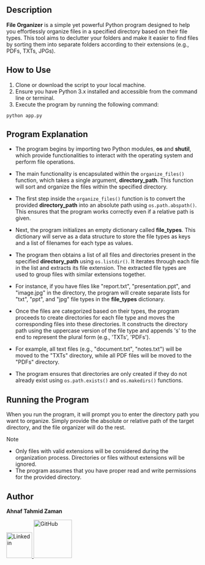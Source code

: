 ## Description

**File Organizer** is a simple yet powerful Python program designed to help you effortlessly organize files in a specified directory based on their file types. This tool aims to declutter your folders and make it easier to find files by sorting them into separate folders according to their extensions (e.g., PDFs, TXTs, JPGs).

## How to Use

1. Clone or download the script to your local machine.
2. Ensure you have Python 3.x installed and accessible from the command line or terminal.
3. Execute the program by running the following command:

```
python app.py
```

## Program Explanation

- The program begins by importing two Python modules, **os** and **shutil**, which provide functionalities to interact with the operating system and perform file operations.

- The main functionality is encapsulated within the `organize_files()` function, which takes a single argument, **directory_path**. This function will sort and organize the files within the specified directory.

- The first step inside the `organize_files()` function is to convert the provided **directory_path** into an absolute path using `os.path.abspath()`. This ensures that the program works correctly even if a relative path is given.

* Next, the program initializes an empty dictionary called **file_types**. This dictionary will serve as a data structure to store the file types as keys and a list of filenames for each type as values.

- The program then obtains a list of all files and directories present in the specified **directory_path** using `os.listdir()`. It iterates through each file in the list and extracts its file extension. The extracted file types are used to group files with similar extensions together.

- For instance, if you have files like "report.txt", "presentation.ppt", and "image.jpg" in the directory, the program will create separate lists for "txt", "ppt", and "jpg" file types in the **file_types** dictionary.

- Once the files are categorized based on their types, the program proceeds to create directories for each file type and moves the corresponding files into these directories. It constructs the directory path using the uppercase version of the file type and appends 's' to the end to represent the plural form (e.g., 'TXTs', 'PDFs').

- For example, all text files (e.g., "document.txt", "notes.txt") will be moved to the "TXTs" directory, while all PDF files will be moved to the "PDFs" directory.

- The program ensures that directories are only created if they do not already exist using `os.path.exists()` and `os.makedirs()` functions.

## Running the Program

When you run the program, it will prompt you to enter the directory path you want to organize. Simply provide the absolute or relative path of the target directory, and the file organizer will do the rest.

Note

- Only files with valid extensions will be considered during the organization process. Directories or files without extensions will be ignored.
- The program assumes that you have proper read and write permissions for the provided directory.
## Author
**Ahnaf Tahmid Zaman**

<a href="https://www.linkedin.com/in/ahnaf-tahmid-zaman/">
    <img src="https://dl.dropboxusercontent.com/scl/fi/6wwu1stsm3hki3vsxl5c0/linkedin.png?rlkey=4nfdo2u3tmoaxo9xwkxh6t5to&dl=0" alt="Linkedin" width="67px">
</a>
<a href="https://github.com/AHNAF14924">
    <img src="https://dl.dropboxusercontent.com/scl/fi/bys8mwgtmsjobu6uk0d15/GitHub-Symbol-2149346605.png?rlkey=memfqto1ygr91gja8t3cpwwbx&dl=0" alt="GitHub" width="100px">
</a>